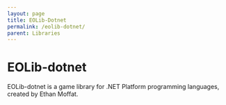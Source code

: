 ```yaml
---
layout: page
title: EOLib-Dotnet
permalink: /eolib-dotnet/
parent: Libraries
---
```


# EOLib-dotnet 

EOLib-dotnet is a game library for .NET Platform programming languages, created by Ethan Moffat.
